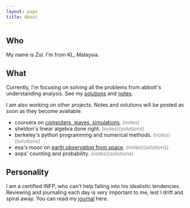 ```yaml
---
layout: page
title: About
---
```


## Who

My name is Zul. I'm from KL, Malaysia. 

## What

Currently, I'm focusing on solving all the problems from abbott's understanding analysis. See my [solutions](https://zulfadz.github.io/abbott-solution/) and [notes](https://zulfadz.github.io/abbott/).

I am also working on other projects. Notes and solutions will be posted as soon as they become available:

+ coursera on [computers, waves, simulations](https://www.coursera.org/learn/computers-waves-simulations). <span style="color:gray">(notes)</span>
+ sheldon's linear algebra done right. <span style="color:gray">(notes)(solutions)</span>
+  berkeley's python programming and numerical methods. <span style="color:gray">(notes)(solutions)</span>
+ esa's mooc on [earth observation from space](https://www.imperativemoocs.com/courses/the-optical-view). <span style="color:gray">(notes)(solutions)</span>
+ aops' counting and probability. <span style="color:gray">(notes)(solutions)</span>

## Personality

I am a certified INFP, who can't help falling into his idealistic tendencies. Reviewing and journaling each day is very important to me, lest I drift and spiral away. You can read my [journal](https://zul.rocks/journal/) here.


